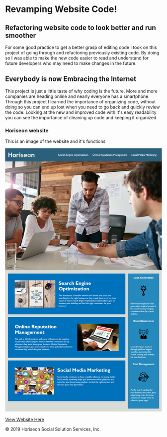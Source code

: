 # Revamping Website Code!

## Refactoring website code to look better and run smoother

For some good practice to get a better grasp of editing code I took on this project of going through and refactoring previously existing code.
By doing so I was able to make the new code easier to read and understand for future developers who may need to make changes in the future.

## Everybody is now Embracing the Internet 

This project is just a little taste of why coding is the future. More and more companies are heading online and nearly everyone has a smartphone.
Through this project I learned the importance of organizing code, without doing so you can end up lost when you need to go back and quickly review the code.
Looking at the new and improved code with it's easy readability you can see the importance of cleaning up code and keeping it organized.

### Horiseon website

This is an image of the website and it's functions

![The Horiseon webpage](./assets/images/demo.png)

[View Website Here](https://mpalfano.github.io/Revamping-website-code/)

© 2019 Horiseon Social Solution Services, Inc.
